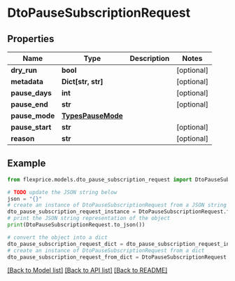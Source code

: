 # DtoPauseSubscriptionRequest


## Properties

Name | Type | Description | Notes
------------ | ------------- | ------------- | -------------
**dry_run** | **bool** |  | [optional] 
**metadata** | **Dict[str, str]** |  | [optional] 
**pause_days** | **int** |  | [optional] 
**pause_end** | **str** |  | [optional] 
**pause_mode** | [**TypesPauseMode**](TypesPauseMode.md) |  | 
**pause_start** | **str** |  | [optional] 
**reason** | **str** |  | [optional] 

## Example

```python
from flexprice.models.dto_pause_subscription_request import DtoPauseSubscriptionRequest

# TODO update the JSON string below
json = "{}"
# create an instance of DtoPauseSubscriptionRequest from a JSON string
dto_pause_subscription_request_instance = DtoPauseSubscriptionRequest.from_json(json)
# print the JSON string representation of the object
print(DtoPauseSubscriptionRequest.to_json())

# convert the object into a dict
dto_pause_subscription_request_dict = dto_pause_subscription_request_instance.to_dict()
# create an instance of DtoPauseSubscriptionRequest from a dict
dto_pause_subscription_request_from_dict = DtoPauseSubscriptionRequest.from_dict(dto_pause_subscription_request_dict)
```
[[Back to Model list]](../README.md#documentation-for-models) [[Back to API list]](../README.md#documentation-for-api-endpoints) [[Back to README]](../README.md)


